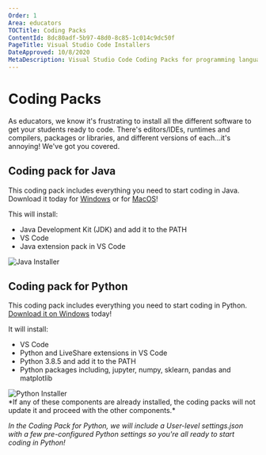 ```yaml
---
Order: 1
Area: educators
TOCTitle: Coding Packs
ContentId: 8dc80adf-5b97-48d0-8c85-1c014c9dc50f
PageTitle: Visual Studio Code Installers
DateApproved: 10/8/2020
MetaDescription: Visual Studio Code Coding Packs for programming languages such as Python and Java
---
```

# Coding Packs

As educators, we know it's frustrating to install all the different software to get your students ready to code. There's editors/IDEs, runtimes and compilers, packages or libraries, and different versions of each...it's annoying! We've got you covered.

## Coding pack for Java

This coding pack includes everything you need to start coding in Java. Download it today for [Windows](https://aka.ms/vscode-java-installer-win) or for [MacOS](https://aka.ms/vscode-java-installer-mac)!

This will install:

- Java Development Kit (JDK) and add it to the PATH
- VS Code
- Java extension pack in VS Code

<img src="images/java-installer.png" alt="Java Installer" aria-hidden="true" class="thumb"/>

## Coding pack for Python

This coding pack includes everything you need to start coding in Python. [Download it on Windows](https://aka.ms/coding-pack-for-python-win) today!

It will install:

- VS Code
- Python and LiveShare extensions in VS Code
- Python 3.8.5 and add it to the PATH
- Python packages including, jupyter, numpy, sklearn, pandas and matplotlib


<img src="images/python-installer.png" alt="Python Installer" aria-hidden="true" class="thumb"/>

<br/>
*If any of these components are already installed, the coding packs will not update it and proceed with the other components.*

*In the Coding Pack for Python, we will include a User-level settings.json with a few pre-configured Python settings so you're all ready to start coding in Python!*
